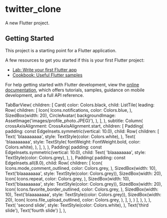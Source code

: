 # twitter_clone

A new Flutter project.

## Getting Started

This project is a starting point for a Flutter application.

A few resources to get you started if this is your first Flutter project:

- [Lab: Write your first Flutter app](https://docs.flutter.dev/get-started/codelab)
- [Cookbook: Useful Flutter samples](https://docs.flutter.dev/cookbook)

For help getting started with Flutter development, view the
[online documentation](https://docs.flutter.dev/), which offers tutorials,
samples, guidance on mobile development, and a full API reference.



TabBarView(
children: [
Card(
color: Colors.black,
child: ListTile(
leading: Row(
children: [
Icon(
Icons.notifications,
color: Colors.blue,
),
SizedBox(width: 20),
CircleAvatar(
backgroundImage:
AssetImage('images/profile_photo.JPEG}'),
),
],
),
subtitle: Column(
crossAxisAlignment: CrossAxisAlignment.start,
children: [
Padding(
padding:
const EdgeInsets.symmetric(vertical: 10.0),
child: Row(
children: [
Text(
'blaaaaaaaa',
style: TextStyle(color: Colors.white),
),
Text(
'blaaaaaaaa',
style: TextStyle(
fontWeight: FontWeight.bold,
color: Colors.white),
),
],
),
),
Padding(
padding:
const EdgeInsets.symmetric(vertical: 10.0),
child: Text(
'blaaaaaaaa',
style: TextStyle(color: Colors.grey),
),
),
Padding(
padding: const EdgeInsets.all(8.0),
child: Row(
children: [
Icon(
Icons.mode_comment_outlined,
color: Colors.grey,
),
SizedBox(width: 10),
Text('blaaaaaaaa',
style: TextStyle(color: Colors.grey)),
SizedBox(width: 20),
Icon(
Icons.repeat,
color: Colors.grey,
),
SizedBox(width: 10),
Text('blaaaaaaaa',
style: TextStyle(color: Colors.grey)),
SizedBox(width: 20),
Icon(
Icons.favorite_border_outlined,
color: Colors.grey,
),
SizedBox(width: 10),
Text('blaaaaaaaa',
style: TextStyle(color: Colors.grey)),
SizedBox(width: 20),
Icon(
Icons.file_upload_outlined,
color: Colors.grey,
),
],
),
)
],
),
),
),
Text(
'second slide',
style: TextStyle(color: Colors.white),
),
Text('third slide'),
Text('fourth slide')
],
),